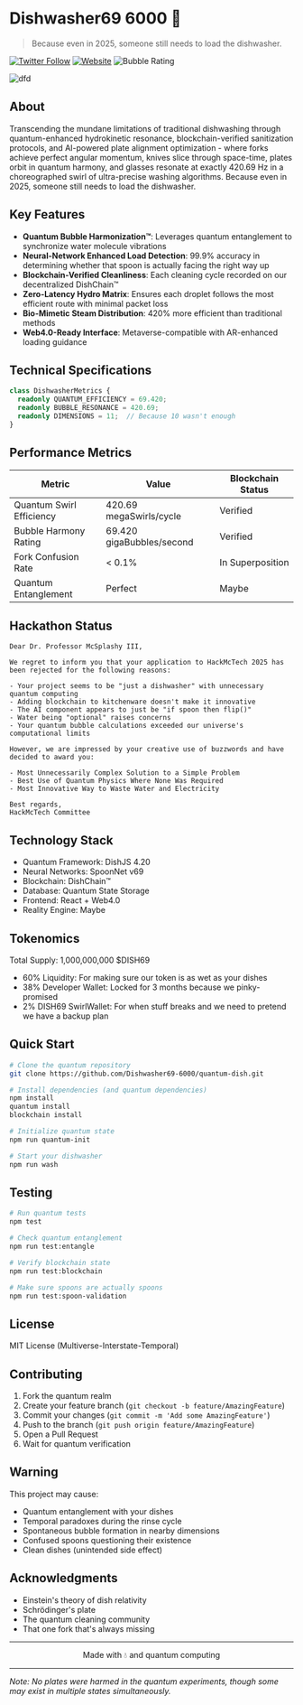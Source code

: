 # Dishwasher69 6000 🫧
> Because even in 2025, someone still needs to load the dishwasher.

[![Twitter Follow](https://img.shields.io/twitter/follow/DISH69_6000?style=social)](https://x.com/DISH69_6000)
[![Website](https://img.shields.io/badge/Website-dishwasher69--6000.meme-blue)](https://dishwasher69-6000.meme/)
![Bubble Rating](https://img.shields.io/badge/Bubble%20Rating-69.420-blueviolet)

![dfd](https://github.com/user-attachments/assets/cb126cc0-8736-40af-8660-88178d5946cf)

## About

Transcending the mundane limitations of traditional dishwashing through quantum-enhanced hydrokinetic resonance, blockchain-verified sanitization protocols, and AI-powered plate alignment optimization - where forks achieve perfect angular momentum, knives slice through space-time, plates orbit in quantum harmony, and glasses resonate at exactly 420.69 Hz in a choreographed swirl of ultra-precise washing algorithms. Because even in 2025, someone still needs to load the dishwasher.

## Key Features

- **Quantum Bubble Harmonization™**: Leverages quantum entanglement to synchronize water molecule vibrations
- **Neural-Network Enhanced Load Detection**: 99.9% accuracy in determining whether that spoon is actually facing the right way up
- **Blockchain-Verified Cleanliness**: Each cleaning cycle recorded on our decentralized DishChain™
- **Zero-Latency Hydro Matrix**: Ensures each droplet follows the most efficient route with minimal packet loss
- **Bio-Mimetic Steam Distribution**: 420% more efficient than traditional methods
- **Web4.0-Ready Interface**: Metaverse-compatible with AR-enhanced loading guidance

## Technical Specifications

```typescript
class DishwasherMetrics {
  readonly QUANTUM_EFFICIENCY = 69.420;
  readonly BUBBLE_RESONANCE = 420.69;
  readonly DIMENSIONS = 11;  // Because 10 wasn't enough
}
```

## Performance Metrics

| Metric | Value | Blockchain Status |
|--------|-------|------------------|
| Quantum Swirl Efficiency | 420.69 megaSwirls/cycle | Verified |
| Bubble Harmony Rating | 69.420 gigaBubbles/second | Verified |
| Fork Confusion Rate | < 0.1% | In Superposition |
| Quantum Entanglement | Perfect | Maybe |

## Hackathon Status

```
Dear Dr. Professor McSplashy III,

We regret to inform you that your application to HackMcTech 2025 has been rejected for the following reasons:

- Your project seems to be "just a dishwasher" with unnecessary quantum computing
- Adding blockchain to kitchenware doesn't make it innovative
- The AI component appears to just be "if spoon then flip()"
- Water being "optional" raises concerns
- Your quantum bubble calculations exceeded our universe's computational limits

However, we are impressed by your creative use of buzzwords and have decided to award you:

- Most Unnecessarily Complex Solution to a Simple Problem
- Best Use of Quantum Physics Where None Was Required
- Most Innovative Way to Waste Water and Electricity

Best regards,
HackMcTech Committee
```

## Technology Stack

- Quantum Framework: DishJS 4.20
- Neural Networks: SpoonNet v69
- Blockchain: DishChain™
- Database: Quantum State Storage
- Frontend: React + Web4.0
- Reality Engine: Maybe

## Tokenomics

Total Supply: 1,000,000,000 $DISH69
- 60% Liquidity: For making sure our token is as wet as your dishes
- 38% Developer Wallet: Locked for 3 months because we pinky-promised
- 2% DISH69 SwirlWallet: For when stuff breaks and we need to pretend we have a backup plan

## Quick Start

```bash
# Clone the quantum repository
git clone https://github.com/Dishwasher69-6000/quantum-dish.git

# Install dependencies (and quantum dependencies)
npm install
quantum install
blockchain install

# Initialize quantum state
npm run quantum-init

# Start your dishwasher
npm run wash
```

## Testing

```bash
# Run quantum tests
npm test

# Check quantum entanglement
npm run test:entangle

# Verify blockchain state
npm run test:blockchain

# Make sure spoons are actually spoons
npm run test:spoon-validation
```

##  License

MIT License (Multiverse-Interstate-Temporal)

## Contributing

1. Fork the quantum realm
2. Create your feature branch (`git checkout -b feature/AmazingFeature`)
3. Commit your changes (`git commit -m 'Add some AmazingFeature'`)
4. Push to the branch (`git push origin feature/AmazingFeature`)
5. Open a Pull Request
6. Wait for quantum verification

## Warning

This project may cause:
- Quantum entanglement with your dishes
- Temporal paradoxes during the rinse cycle
- Spontaneous bubble formation in nearby dimensions
- Confused spoons questioning their existence
- Clean dishes (unintended side effect)

## Acknowledgments

- Einstein's theory of dish relativity
- Schrödinger's plate
- The quantum cleaning community
- That one fork that's always missing

---

<p align="center">Made with 💧 and quantum computing</p>

---

*Note: No plates were harmed in the quantum experiments, though some may exist in multiple states simultaneously.*
